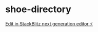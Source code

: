 # shoe-directory

[Edit in StackBlitz next generation editor ⚡️](https://stackblitz.com/~/github.com/liliabula/shoe-directory)